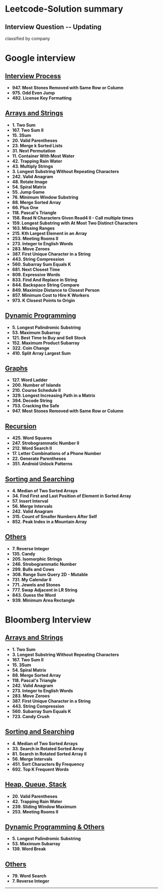# Leetcode-Solution summary
## Interview Question -- Updating
classified by company 

# Google interview

## [Interview Process](https://github.com/kiqi7/Leetcode-Solution/blob/master/Google/Interview%20Process.ipynb)
* **947. Most Stones Removed with Same Row or Column**
* **975. Odd Even Jump**
* **482. License Key Formatting**

## [Arrays and Strings](https://github.com/kiqi7/Leetcode-Solution/blob/master/Google/Array%20and%20String.ipynb)
* **1. Two Sum**
* **167. Two Sum II**
* **15. 3Sum**
* **20. Valid Parentheses**
* **23. Merge k Sorted Lists**
* **31. Next Permutation**
* **11. Container With Most Water**
* **42. Trapping Rain Water**
* **43. Multiply Strings**
* **3. Longest Substring Without Repeating Characters**
* **242. Valid Anagram**
* **48. Rotate Image**
* **54. Spiral Matrix**
* **55. Jump Game**
* **76. Minimum Window Substring**
* **88. Merge Sorted Array**
* **66. Plus One**
* **118. Pascal's Triangle**
* **158. Read N Characters Given Read4 II - Call multiple times**
* **159. Longest Substring with At Most Two Distinct Characters**
* **163. Missing Ranges**
* **215. Kth Largest Element in an Array**
* **253. Meeting Rooms II**
* **273. Integer to English Words**
* **283. Move Zeroes**
* **387. First Unique Character in a String**
* **443. String Compression**
* **560. Subarray Sum Equals K**
* **681. Next Closest Time**
* **809. Expressive Words**
* **833. Find And Replace in String**
* **844. Backspace String Compare**
* **849. Maximize Distance to Closest Person**
* **857. Minimum Cost to Hire K Workers**
* **973. K Closest Points to Origin**

## [Dynamic Programming](https://github.com/kiqi7/Leetcode-Solution/blob/master/Google/Dynamic%20programming.ipynb)
* **5. Longest Palindromic Substring**
* **53. Maximum Subarray**
* **121. Best Time to Buy and Sell Stock**
* **152. Maximum Product Subarray**
* **322. Coin Change**
* **410. Split Array Largest Sum**

## [Graphs](https://github.com/kiqi7/Leetcode-Solution/blob/master/Google/Graphs.ipynb)
* **127. Word Ladder**
* **200. Number of Islands**
* **210. Course Schedule II**
* **329. Longest Increasing Path in a Matrix**
* **394. Decode String**
* **753. Cracking the Safe**
* **947. Most Stones Removed with Same Row or Column**

## [Recursion](https://github.com/kiqi7/Leetcode-Solution/blob/master/Google/Recursion.ipynb)
* **425. Word Squares**
* **247. Strobogrammatic Number II**
* **212. Word Search II**
* **17. Letter Combinations of a Phone Number**
* **22. Generate Parentheses**
* **351. Android Unlock Patterns**

## [Sorting and Searching](https://github.com/kiqi7/Leetcode-Solution/blob/master/Google/Sorting%20and%20Searching.ipynb)
* **4. Median of Two Sorted Arrays**
* **34. Find First and Last Position of Element in Sorted Array**
* **57. Insert Interval**
* **56. Merge Intervals**
* **242. Valid Anagram**
* **315. Count of Smaller Numbers After Self**
* **852. Peak Index in a Mountain Array**

## [Others](https://github.com/kiqi7/Leetcode-Solution/blob/master/Google/Others.ipynb)
* **7. Reverse Integer**
* **135. Candy**
* **205. Isomorphic Strings**
* **246. Strobogrammatic Number**
* **299. Bulls and Cows**
* **308. Range Sum Query 2D - Mutable**
* **731. My Calendar II**
* **771. Jewels and Stones**
* **777. Swap Adjacent in LR String**
* **843. Guess the Word**
* **939. Minimum Area Rectangle**

# Bloomberg Interview

## [Arrays and Strings](https://github.com/kiqi7/Leetcode-Solution/blob/master/Bloomberg/Array%20and%20String.ipynb)
* **1. Two Sum**
* **3. Longest Substring Without Repeating Characters**
* **167. Two Sum II**
* **15. 3Sum**
* **54. Spiral Matrix**
* **88. Merge Sorted Array**
* **118. Pascal's Triangle**
* **242. Valid Anagram**
* **273. Integer to English Words**
* **283. Move Zeroes**
* **387. First Unique Character in a String**
* **443. String Compression**
* **560. Subarray Sum Equals K**
* **723. Candy Crush**

## [Sorting and Searching](https://github.com/kiqi7/Leetcode-Solution/blob/master/Bloomberg/Sorting%20and%20Searching%20-%20(Top%20K%20Frequent).ipynb)
* **4. Median of Two Sorted Arrays**
* **33. Search in Rotated Sorted Array**
* **81. Search in Rotated Sorted Array II**
* **56. Merge Intervals**
* **451. Sort Characters By Frequency**
* **692. Top K Frequent Words**

## [Heap, Queue, Stack](https://github.com/kiqi7/Leetcode-Solution/blob/master/Bloomberg/Heap%2C%20Queue%2C%20Stack.ipynb)
* **20. Valid Parentheses**
* **42. Trapping Rain Water**
* **239. Sliding Window Maximum**
* **253. Meeting Rooms II**

## [Dynamic Programming & Others](https://github.com/kiqi7/Leetcode-Solution/blob/master/Bloomberg/Dynamic%20Programming%20%26%20Others.ipynb)
* **5. Longest Palindromic Substring**
* **53. Maximum Subarray**
* **139. Word Break**

## [Others](https://github.com/kiqi7/Leetcode-Solution/blob/master/Bloomberg/Dynamic%20Programming%20%26%20Others.ipynb)
* **79. Word Search**
* **7. Reverse Integer**
* **
